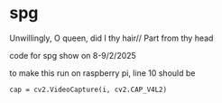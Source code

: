 # spg
Unwillingly, O queen, did I thy hair// Part from thy head

code for spg show on 8-9/2/2025

to make this run on raspberry pi, line 10 should be 
```
cap = cv2.VideoCapture(i, cv2.CAP_V4L2)
```

